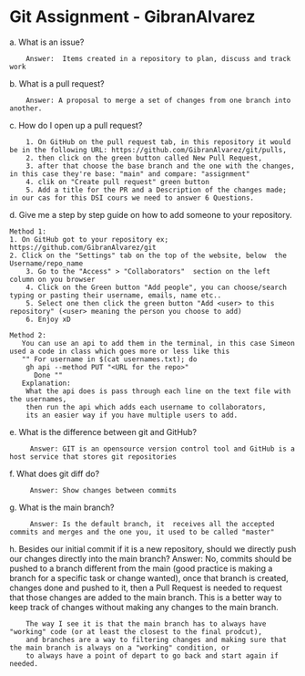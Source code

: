 # Git Assignment - GibranAlvarez

a. What is an issue?
        
        Answer:  Items created in a repository to plan, discuss and track work

b. What is a pull request?

        Answer: A proposal to merge a set of changes from one branch into another.

c. How do I open up a pull request?

        1. On GitHub on the pull request tab, in this repository it would be in the following URL: https://github.com/GibranAlvarez/git/pulls,
        2. then click on the green button called New Pull Request, 
        3. after that choose the base branch and the one with the changes, in this case they're base: "main" and compare: "assignment"
        4. clik on "Create pull request" green button
        5. Add a title for the PR and a Description of the changes made; in our cas for this DSI cours we need to answer 6 Questions. 
 
d. Give me a step by step guide on how to add someone to your repository.
   
    Method 1: 
	1. On GitHub got to your repository ex;  https://github.com/GibranAlvarez/git
	2. Click on the "Settings" tab on the top of the website, below  the   Username/repo_name
        3. Go to the "Access" > "Collaborators"  section on the left column on you browser
        4. Click on the Green button "Add people", you can choose/search typing or pasting their username, emails, name etc..
        5. Select one then click the green button "Add <user> to this repository" (<user> meaning the person you choose to add) 
        6. Enjoy xD
   
    Method 2:
	   You can use an api to add them in the terminal, in this case Simeon used a code in class which goes more or less like this
	   "" For username in $(cat usernames.txt); do
		gh api --method PUT "<URL for the repo>"
	      Done ""
	   Explanation: 
		What the api does is pass through each line on the text file with the usernames, 
		then run the api which adds each username to collaborators, 
		its an easier way if you have multiple users to add.
 
e. What is the difference between git and GitHub?

         Answer: GIT is an opensource version control tool and GitHub is a host service that stores git repositories	

f. What does git diff do?

         Answer: Show changes between commits 

g. What is the main branch?

         Answer: Is the default branch, it  receives all the accepted commits and merges and the one you, it used to be called "master"

h. Besides our initial commit if it is a new repository, should we directly push our changes directly into the main branch?
       Answer: 
       No, commits should be pushed to a branch different from the main (good practice is making a branch for a specific task or change wanted), 
        once that branch is created, changes done and pushed to it, then a Pull Request is needed to request that those changes are 
        added to the main branch. This is a better way to keep track of changes without making any changes to the main branch.
        
        The way I see it is that the main branch has to always have "working" code (or at least the closest to the final prodcut), 
        and branches are a way to filtering changes and making sure that the main branch is always on a "working" condition, or 
        to always have a point of depart to go back and start again if needed. 
